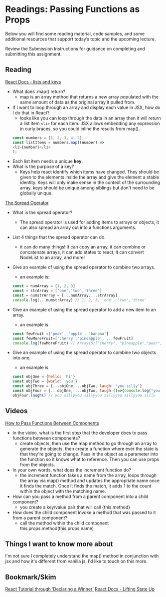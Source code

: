 # Readings: Passing Functions as Props

Below you will find some reading material, code samples, and some additional resources that support today’s topic and the upcoming lecture.

Review the Submission Instructions for guidance on completing and submitting this assignment.

## Reading
[React Docs - lists and keys](https://reactjs.org/docs/lists-and-keys.html)
* What does .map() return?
  * map is an array method that returns a new array populated with the same amount of data as the original array it pulled from. 
* If I want to loop through an array and display each value in JSX, how do I do that in React?
  * looks like you can loop through the data in an array then it will return a list item ```<li>``` for each item. JSX allows embedding any expression in curly braces, so you could inline the results from map().
  ```js
  const numbers = [1, 2, 3, 4, 5];
  const listItems = numbers.map((number) =>
  <li>{number}</li>
  ); 
  ```
* Each list item needs a unique __key__.
* What is the purpose of a key?
  * Keys help react identify which items have changed. They should be given to the elements inside the array and give the element a stable identity. Keys will only make sense in the context of the surrounding array. keys should be unique among siblings but don't need to be globally unique. 

[The Spread Operator](https://medium.com/coding-at-dawn/how-to-use-the-spread-operator-in-javascript-b9e4a8b06fab)
* What is the spread operator?
  * The spread operator is used for adding items to arrays or objects, it can also spread an array out into a functions arguments. 
* List 4 things that the spread operator can do.
  * it can do many things! It can copy an array, it can combine or concatenate arrays, it can add states to react, it can convert NodeList to an array, and more!
* Give an example of using the spread operator to combine two arrays.
  * an example is: 
  ```js 
  const = numArray = [1, 2, 3]
  const = strArray = ['one','two','three']
  const = numstrArray = [...numArray,...strArray]
  console.log(...numstrArray) // 1, 2, 3, 'one', 'two','three'
  ``` 

* Give an example of using the spread operator to add a new item to an array.
  * an example is
  ```js
  const fewFruit =['pear', 'apple', 'banana']
  const fewMoreFruit=['cherry','pineapple', ...fewFruit]
  console.log(fewMoreFruit) // Array(5)["cherry", "pineapple","pear","apple","banana"]
  ```
* Give an example of using the spread operator to combine two objects into one.
  * an example is
  ```js
  const objOne = {hello: 'hi'}
  const objTwo = {world: 'you'}
  const objThree = {...objOne,...objTwo, laugh: 'you silly'}
  const objFour = {...objOne, ...objTwo, laugh:()=>{console.log("you silly".repeat(5))}}
  objFour.laugh() // you sillyyou sillyyou sillyyou sillyyou silly
  ```

## Videos
[How to Pass Functions Between Components](https://www.youtube.com/watch?v=c05OL7XbwXU)

* In the video, what is the first step that the developer does to pass functions between components?
  * create objects, then use the map method to go through an array to generate the objects, then create a function where ever the state is that they're going to change. Pass in the object as a parameter into the function so it knows what to reference. Then you can use props from the objects. 
* In your own words, what does the increment function do?
  * the increment function takes a name from the array, loops through the array via map() method and updates the appropriate name once it finds the match. Once it finds the match, it adds 1 to the count within the object with the matching name. 
* How can you pass a method from a parent component into a child component? 
  * you create a key/value pair that will call {this.method}
* How does the child component invoke a method that was passed to it from a parent component?
  * call the method within the child component this.props.method(this.props.name)

## Things I want to know more about
I'm not sure I completely understand the map() method in conjunction with jsx and how it's different from vanilla js. I'd like to touch on this more. 

## Bookmark/Skim
[React Tutorial through ‘Declaring a Winner’](https://reactjs.org/tutorial/tutorial.html)
[React Docs - Lifting State Up](https://reactjs.org/docs/lifting-state-up.html)

